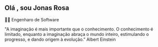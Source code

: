 
## Olá , sou Jonas Rosa 

👨‍🎓 Engenharo de Software

"A imaginação é mais importante que o conhecimento. O conhecimento é limitado, enquanto a 
imaginação abraça o mundo inteiro, estimulando o progresso, e dando origem à evolução.” 
 Albert Einstein







<!--
**jonasrosa/jonasrosa** is a ✨ _special_ ✨ repository because its `README.md` (this file) appears on your GitHub profile.

Here are some ideas to get you started:

- 🔭 I’m currently working on ...
- 🌱 I’m currently learning ...
- 👯 I’m looking to collaborate on ...
- 🤔 I’m looking for help with ...
- 💬 Ask me about ...
- 📫 How to reach me: ...
- 😄 Pronouns: ...
- ⚡ Fun fact: ..
-->
